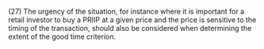 (27) The urgency of the situation, for instance where it is important for a retail investor to buy a PRIIP at a given price and the price is sensitive to the timing of the transaction, should also be considered when determining the extent of the good time criterion.